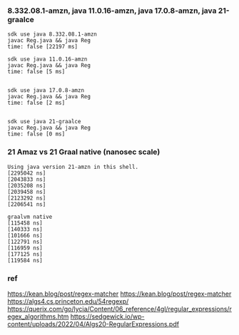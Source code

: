 
### 8.332.08.1-amzn, java 11.0.16-amzn, java 17.0.8-amzn, java 21-graalce
```
sdk use java 8.332.08.1-amzn
javac Reg.java && java Reg
time: false [22197 ms]

sdk use java 11.0.16-amzn
javac Reg.java && java Reg
time: false [5 ms]


sdk use java 17.0.8-amzn
javac Reg.java && java Reg
time: false [2 ms]


sdk use java 21-graalce
javac Reg.java && java Reg
time: false [0 ms]

```

### 21 Amaz vs 21 Graal native (nanosec scale)

```
Using java version 21-amzn in this shell.
[2295042 ns]
[2043833 ns]
[2035208 ns]
[2039458 ns]
[2123292 ns]
[2206541 ns]

graalvm native
[115458 ns]
[140333 ns]
[101666 ns]
[122791 ns]
[116959 ns]
[177125 ns]
[119584 ns]
```

### ref
https://kean.blog/post/regex-matcher
https://kean.blog/post/regex-matcher
https://algs4.cs.princeton.edu/54regexp/
https://querix.com/go/lycia/Content/06_reference/4gl/regular_expressions/regex_algorithms.htm
https://sedgewick.io/wp-content/uploads/2022/04/Algs20-RegularExpressions.pdf